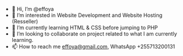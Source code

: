 - 👋 Hi, I’m @effoya
- 👀 I’m interested in Website Development and Website Hosting (Resseller)
- 🌱 I’m currently learning HTML & CSS before jumping to PHP
- 💞️ I’m looking to collaborate on project related to what I am currently learning.
- 📫 How to reach me effoya@gmail.com, WhatsApp +255713200131

<!---
effoya/effoya is a ✨ special ✨ repository because its `README.md` (this file) appears on your GitHub profile.
You can click the Preview link to take a look at your changes.
--->

